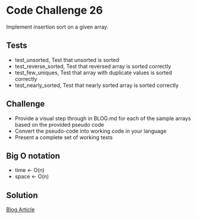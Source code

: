 # Code Challenge 26

Implement insertion sort on a given array.

## Tests

- test_unsorted, Test that unsorted is sorted
- test_reverse_sorted, Test that reversed array is sorted correctly
- test_few_uniques, Test that array with duplicate values is sorted correctly
- test_nearly_sorted, Test that nearly sorted array is sorted correctly

## Challenge

- Provide a visual step through in BLOG.md for each of the sample arrays based on the provided pseudo code
- Convert the pseudo-code into working code in your language
- Present a complete set of working tests

## Big O notation

- time <- O(n)
- space <- O(n)

## Solution

[Blog Article](BLOG.md)
